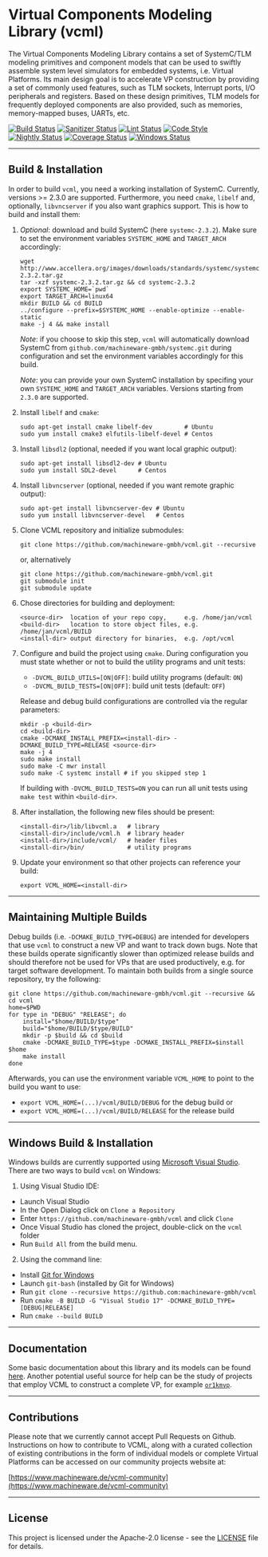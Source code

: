 # Virtual Components Modeling Library (vcml)

The Virtual Components Modeling Library contains a set of SystemC/TLM modeling
primitives and component models that can be used to swiftly assemble system
level simulators for embedded systems, i.e. Virtual Platforms. Its main design
goal is to accelerate VP construction by providing a set of commonly used
features, such as TLM sockets, Interrupt ports, I/O peripherals and registers.
Based on these design primitives, TLM models for frequently deployed components
are also provided, such as memories, memory-mapped buses, UARTs, etc.

[![Build Status](https://github.com/machineware-gmbh/vcml/actions/workflows/cmake.yml/badge.svg?branch=main)](https://github.com/machineware-gmbh/vcml/actions/workflows/cmake.yml)
[![Sanitizer Status](https://github.com/machineware-gmbh/vcml/actions/workflows/asan.yml/badge.svg?branch=main)](https://github.com/machineware-gmbh/vcml/actions/workflows/asan.yml)
[![Lint Status](https://github.com/machineware-gmbh/vcml/actions/workflows/lint.yml/badge.svg?branch=main)](https://github.com/machineware-gmbh/vcml/actions/workflows/lint.yml)
[![Code Style](https://github.com/machineware-gmbh/vcml/actions/workflows/style.yml/badge.svg?branch=main)](https://github.com/machineware-gmbh/vcml/actions/workflows/style.yml)
[![Nightly Status](https://github.com/machineware-gmbh/vcml/actions/workflows/nightly.yml/badge.svg?branch=main)](https://github.com/machineware-gmbh/vcml/actions/workflows/nightly.yml)
[![Coverage Status](https://github.com/machineware-gmbh/vcml/actions/workflows/coverage.yml/badge.svg?branch=main)](https://github.com/machineware-gmbh/vcml/actions/workflows/coverage.yml)
[![Windows Status](https://github.com/machineware-gmbh/vcml/actions/workflows/windows.yml/badge.svg?branch=main)](https://github.com/machineware-gmbh/vcml/actions/workflows/windows.yml)

----
## Build & Installation
In order to build `vcml`, you need a working installation of SystemC.
Currently, versions >= 2.3.0 are supported. Furthermore, you need `cmake`,
`libelf` and, optionally, `libvncserver` if you also want graphics support.
This is how to build and install them:

1. *Optional*: download and build SystemC (here `systemc-2.3.2`). Make sure to
   set the environment variables `SYSTEMC_HOME` and `TARGET_ARCH` accordingly:
    ```
    wget http://www.accellera.org/images/downloads/standards/systemc/systemc-2.3.2.tar.gz
    tar -xzf systemc-2.3.2.tar.gz && cd systemc-2.3.2
    export SYSTEMC_HOME=`pwd`
    export TARGET_ARCH=linux64
    mkdir BUILD && cd BUILD
    ../configure --prefix=$SYSTEMC_HOME --enable-optimize --enable-static
    make -j 4 && make install
    ```
    *Note*: if you choose to skip this step, `vcml` will automatically download
    SystemC from `github.com/machineware-gmbh/systemc.git` during configuration
    and set the environment variables accordingly for this build.

    *Note*: you can provide your own SystemC installation by specifing your own
    `SYSTEMC_HOME` and `TARGET_ARCH` variables. Versions starting from `2.3.0`
    are supported.

2. Install `libelf` and `cmake`:
    ```
    sudo apt-get install cmake libelf-dev         # Ubuntu
    sudo yum install cmake3 elfutils-libelf-devel # Centos
    ```

3. Install `libsdl2` (optional, needed if you want local graphic output):
    ```
    sudo apt-get install libsdl2-dev # Ubuntu
    sudo yum install SDL2-devel      # Centos
    ```

4. Install `libvncserver` (optional, needed if you want remote graphic output):
    ```
    sudo apt-get install libvncserver-dev # Ubuntu
    sudo yum install libvncserver-devel   # Centos
    ```

5. Clone VCML repository and initialize submodules:
    ```
    git clone https://github.com/machineware-gmbh/vcml.git --recursive
    ```
    or, alternatively
    ```
    git clone https://github.com/machineware-gmbh/vcml.git
    git submodule init
    git submodule update
    ```

6. Chose directories for building and deployment:
    ```
    <source-dir>  location of your repo copy,     e.g. /home/jan/vcml
    <build-dir>   location to store object files, e.g. /home/jan/vcml/BUILD
    <install-dir> output directory for binaries,  e.g. /opt/vcml
    ```

7. Configure and build the project using `cmake`. During configuration you must
   state whether or not to build the utility programs and unit tests:
     * `-DVCML_BUILD_UTILS=[ON|OFF]`: build utility programs (default: `ON`)
     * `-DVCML_BUILD_TESTS=[ON|OFF]`: build unit tests (default: `OFF`)

   Release and debug build configurations are controlled via the regular
   parameters:
   ```
   mkdir -p <build-dir>
   cd <build-dir>
   cmake -DCMAKE_INSTALL_PREFIX=<install-dir> -DCMAKE_BUILD_TYPE=RELEASE <source-dir>
   make -j 4
   sudo make install
   sudo make -C mwr install
   sudo make -C systemc install # if you skipped step 1
   ```
   If building with `-DVCML_BUILD_TESTS=ON` you can run all unit tests using
   `make test` within `<build-dir>`.

8. After installation, the following new files should be present:
    ```
    <install-dir>/lib/libvcml.a   # library
    <install-dir>/include/vcml.h  # library header
    <install-dir>/include/vcml/   # header files
    <install-dir>/bin/            # utility programs
    ```

9. Update your environment so that other projects can reference your build:
    ```
    export VCML_HOME=<install-dir>
    ```

----
## Maintaining Multiple Builds
Debug builds (i.e. `-DCMAKE_BUILD_TYPE=DEBUG`) are intended for developers
that use `vcml` to construct a new VP and want to track down bugs.
Note that these builds operate significantly slower than optimized release
builds and should therefore not be used for VPs that are used productively,
e.g. for target software development. To maintain both builds from a single
source repository, try the following:
```
git clone https://github.com/machineware-gmbh/vcml.git --recursive && cd vcml
home=$PWD
for type in "DEBUG" "RELEASE"; do
    install="$home/BUILD/$type"
    build="$home/BUILD/$type/BUILD"
    mkdir -p $build && cd $build
    cmake -DCMAKE_BUILD_TYPE=$type -DCMAKE_INSTALL_PREFIX=$install $home
    make install
done
```
Afterwards, you can use the environment variable `VCML_HOME` to point to the
build you want to use:
* `export VCML_HOME=(...)/vcml/BUILD/DEBUG` for the debug build or
* `export VCML_HOME=(...)/vcml/BUILD/RELEASE` for the release build

----
## Windows Build & Installation
Windows builds are currently supported using
[Microsoft Visual Studio](https://visualstudio.microsoft.com/de/).
There are two ways to build `vcml` on Windows:

1. Using Visual Studio IDE:
  - Launch Visual Studio
  - In the Open Dialog click on `Clone a Repository`
  - Enter `https://github.com/machineware-gmbh/vcml` and click `Clone`
  - Once Visual Studio has cloned the project, double-click on the `vcml` folder
  - Run `Build All` from the build menu.

2. Using the command line:
  - Install [Git for Windows](https://git-scm.com/download/win)
  - Launch `git-bash` (installed by Git for Windows)
  - Run `git clone --recursive https://github.com:machineware-gmbh/vcml`
  - Run `cmake -B BUILD -G "Visual Studio 17" -DCMAKE_BUILD_TYPE=[DEBUG|RELEASE]`
  - Run `cmake --build BUILD`

----
## Documentation
Some basic documentation about this library and its models can be found
[here](doc/main.md).
Another potential useful source for help can be the study of projects that
employ VCML to construct a complete VP, for example
[`or1kmvp`](https://github.com/janweinstock/or1kmvp/).

----
## Contributions
Please note that we currently cannot accept Pull Requests on Github.
Instructions on how to contribute to VCML, along with a curated collection of
existing contributions in the form of individual models or complete Virtual
Platforms can be accessed on our community projects website at:

[https://www.machineware.de/vcml-community](https://www.machineware.de/vcml-community)

----
## License

This project is licensed under the Apache-2.0 license - see the
[LICENSE](LICENSE) file for details.

